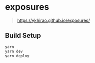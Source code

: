 # exposures

> https://ykhirao.github.io/exposures/

## Build Setup

``` bash
yarn
yarn dev
yarn deploy
```
